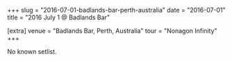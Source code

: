 +++
slug = "2016-07-01-badlands-bar-perth-australia"
date = "2016-07-01"
title = "2016 July 1 @ Badlands Bar"

[extra]
venue = "Badlands Bar, Perth, Australia"
tour = "Nonagon Infinity"
+++

No known setlist.
